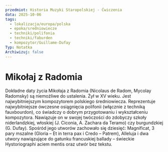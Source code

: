 ```yaml
---
przedmiot: Historia Muzyki Staropolskiej - Ćwiczenia
data: 2025-10-06
tags:
  - lokalizacja/europa/polska
  - epoka/sredniowiecze
  - techniki/polifonia
  - techniki/faburden
  - kompozytor/Guillame-Dufay
Typ: Notatka
Archiwizuj: false
---
```

# Mikołaj z Radomia
Dokładne daty życia Mikołaja z Radomia (Nicolaus de Radom, Mycolay Radomsky) są niemożliwe do ustalenia. Żył w XV wieku. Jest najwybitniejszym kompozytorem polskiego średniowiecza. Reprezentuje najwybitniejsze ówczesne osiągnięcia polifonii (włącznie z techniką fauxbourdon), co świadczy o dobrym przygotowaniu i wykształceniu kompozytora. Nawiązuje on w swojej twóczości do zdobyczy szkoły niderlandzkiej, włoskiej (J. Ciconia, A. Zachara da Teramo) czy burgundzkiej (G. Dufay). Spośród jego utworów zachowało się dziesięć: Magnificat, 3 pary mszalne (Gloria – Et in terra pax i Credo – Patrem), Alleluja i dwa utwory nawiązujące do gatunku francuskiej ballady – świeckie Hystoriographi aciem mentis oraz utwór bez tekstu.